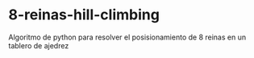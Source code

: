 # 8-reinas-hill-climbing

Algoritmo de python para resolver el posisionamiento de 8 reinas en un tablero de ajedrez
